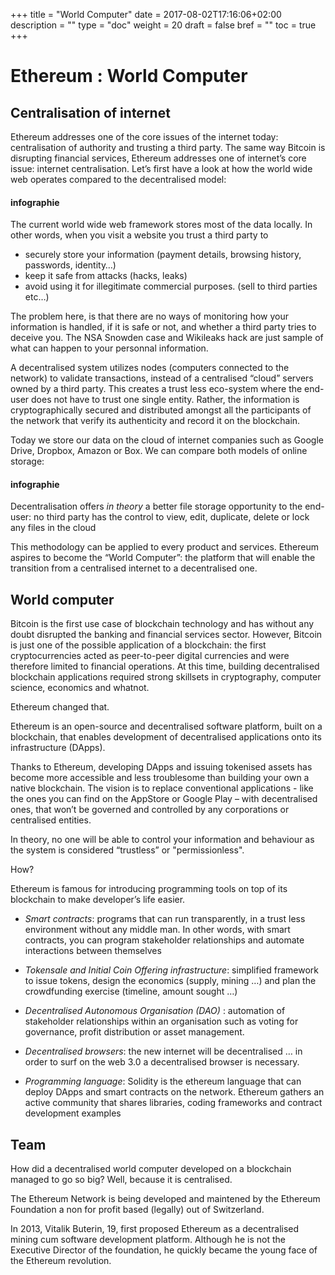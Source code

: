 +++
title = "World Computer"
date = 2017-08-02T17:16:06+02:00
description = ""
type = "doc"
weight = 20
draft = false
bref = ""
toc = true
+++


# Ethereum : World Computer


## Centralisation of internet

Ethereum addresses one of the core issues of the internet today: centralisation of authority and trusting a third party. The same way Bitcoin is disrupting financial services, Ethereum addresses one of internet’s core issue: internet centralisation.
Let’s first have a look at how the world wide web operates compared to the decentralised model:

#### infographie

The current world wide web framework stores most of the data locally. In other words, when you visit a website you trust a third party to 
*	securely store your information (payment details, browsing history, passwords, identity…)
*	keep it safe from attacks (hacks, leaks)
*	avoid using it for illegitimate commercial purposes. (sell to third parties etc…) 

The problem here, is that there are no ways of monitoring how your information is handled, if it is safe or not, and whether a third party tries to deceive you. 
The NSA Snowden case and Wikileaks hack are just sample of what can happen to your personnal information.

A decentralised system utilizes nodes (computers connected to the network) to validate transactions, instead of a centralised “cloud” servers owned by a third party. 
This creates a trust less eco-system where the end-user does not have to trust one single entity. Rather, the information is cryptographically secured and distributed amongst all the participants of the network that verify its authenticity and record it on the blockchain.

Today we store our data on the cloud of internet companies such as Google Drive, Dropbox, Amazon or Box. We can compare both models of online storage:

#### infographie


Decentralisation offers _in theory_ a better file storage opportunity to the end-user: no third party has the control to view, edit, duplicate, delete or lock any files in the cloud

This methodology can be applied to every product and services. Ethereum aspires to become the “World Computer”: the platform that will enable the transition from a centralised internet to a decentralised one.

## World computer

Bitcoin is the first use case of blockchain technology and has without any doubt disrupted the banking and financial services sector. However, Bitcoin is just one of the possible application of a blockchain: the first cryptocurrencies acted as peer-to-peer digital currencies and were therefore limited to financial operations.
At this time, building decentralised blockchain applications required strong skillsets in cryptography, computer science, economics and whatnot.


Ethereum changed that.


Ethereum is an open-source and decentralised software platform, built on a blockchain, that enables development of decentralised applications onto its infrastructure (DApps). 


Thanks to Ethereum, developing DApps and issuing tokenised assets has become more accessible and less troublesome than building your own a native blockchain.
The vision is to replace conventional applications - like the ones you can find on the AppStore or Google Play – with decentralised ones, that won’t be governed and controlled by any corporations or centralised entities. 


In theory, no one will be able to control your information and behaviour as the system is considered “trustless” or "permissionless".




How? 


Ethereum is famous for introducing programming tools on top of its blockchain to make developer’s life easier.


*	*Smart contracts*: programs that can run transparently, in a trust less environment without any middle man. In other words, with smart contracts, you can program stakeholder relationships and automate interactions between themselves


*	*Tokensale and Initial Coin Offering infrastructure*: simplified framework to issue tokens, design the economics (supply, mining …) and plan the crowdfunding exercise (timeline, amount sought …) 

*	*Decentralised Autonomous Organisation (DAO)* : automation of stakeholder relationships within an organisation such as voting for governance, profit distribution or asset management.

*	*Decentralised browsers*: the new internet will be decentralised … in order to surf on the web 3.0 a decentralised browser is necessary.

* *Programming language*: Solidity is the ethereum language that can deploy DApps and smart contracts on the network. Ethereum gathers an active community that shares libraries, coding frameworks and contract development examples

## Team

How did a decentralised world computer developed on a blockchain managed to go so big? Well, because it is centralised.

The Ethereum Network is being developed and maintened by the Ethereum Foundation a non for profit based (legally) out of Switzerland.

In 2013, Vitalik Buterin, 19, first proposed Ethereum as a decentralised mining cum software development platform. Although he is not the Executive Director of the foundation, he quickly became the young face of the Ethereum revolution. 
